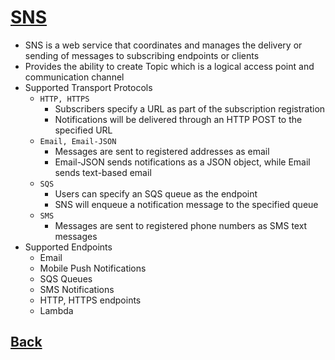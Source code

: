 # [SNS](../README.md)

* SNS is a web service that coordinates and manages the delivery or sending of messages to subscribing endpoints or clients
* Provides the ability to create Topic which is a logical access point and communication channel
* Supported Transport Protocols
	* `HTTP, HTTPS`
		* Subscribers specify a URL as part of the subscription registration
		* Notifications will be delivered through an HTTP POST to the specified URL
	* `Email, Email-JSON`
		* Messages are sent to registered addresses as email
		* Email-JSON sends notifications as a JSON object, while Email sends text-based email
	* `SQS`
		* Users can specify an SQS queue as the endpoint
		* SNS will enqueue a notification message to the specified queue
	* `SMS`
		* Messages are sent to registered phone numbers as SMS text messages
* Supported Endpoints
	* Email
	* Mobile Push Notifications
	* SQS Queues
	* SMS Notifications
	* HTTP, HTTPS endpoints
	* Lambda

## [Back](../README.md)